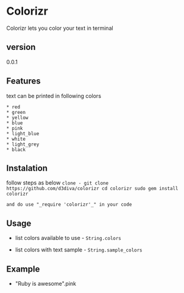 # Colorizr

  Colorizr lets you color your text in terminal

## version

  0.0.1

## Features

  text can be printed in following colors

    * red
    * green
    * yellow
    * blue
    * pink
    * light_blue
    * white
    * light_grey
    * black

## Instalation

  follow steps as below
    ```
    clone - git clone https://github.com/d3diva/colorizr
    cd colorizr
    sudo gem install colorizr
    ```

    and do use "_require 'colorizr'_" in your code


## Usage

  * list colors available to use - `String.colors`

  * list colors with text sample - `String.sample_colors`


## Example

  * "Ruby is awesome".pink
